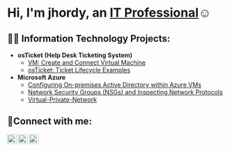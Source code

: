 <h1>Hi, I'm jhordy, an <a href="https://linkedin.com/in/JhordyMote">IT Professional</a>☺</h1>

<h2>👨‍💻 Information Technology Projects:</h2>

- <b>osTicket (Help Desk Ticketing System)</b>
  - [VM: Create and Connect Virtual Machine](https://github.com/jhordymote/Virtual-Machine)
  - [osTicket: Ticket Lifecycle Examples](https://github.com/jhordymote/ticket-lifecycle)
- <b>Microsoft Azure</b>
  - [Configuring On-premises Active Directory within Azure VMs](https://github.com/jhordymote/Active-Directory)
  - [Network Security Groups (NSGs) and Inspecting Network Protocols](https://github.com/jhordymote/azure-network-protocols)
  - [Virtual-Private-Network](https://github.com/joshmadakorcc/Virtual-Private-Network)

<h2>🤳Connect with me:</h2>

[<img align="left" alt="Josh | Twitter" width="22px" src="https://cdn.jsdelivr.net/npm/simple-icons@v3/icons/twitter.svg" />][twitter]
[<img align="left" alt="Josh | LinkedIn" width="22px" src="https://cdn.jsdelivr.net/npm/simple-icons@v3/icons/linkedin.svg" />][linkedin]
[<img align="left" alt="Josh | Instagram" width="22px" src="https://cdn.jsdelivr.net/npm/simple-icons@v3/icons/instagram.svg" />][instagram]

[twitter]: https://twitter.com/JhordyMote
[instagram]: https://www.instagram.com/JhordyMote
[linkedin]: https://linkedin.com/in/JhordyMote
